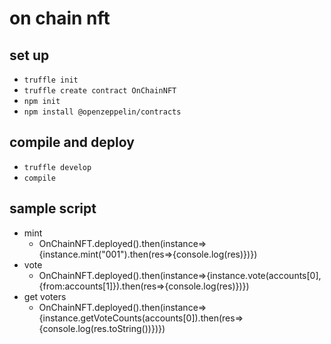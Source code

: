 # on chain nft

## set up
- `truffle init`
- `truffle create contract OnChainNFT`
- `npm init`
- `npm install @openzeppelin/contracts`


## compile and deploy
- `truffle develop`
- `compile`

## sample script
- mint
  - OnChainNFT.deployed().then(instance=>{instance.mint("001").then(res=>{console.log(res)})})
- vote
  - OnChainNFT.deployed().then(instance=>{instance.vote(accounts[0],{from:accounts[1]}).then(res=>{console.log(res)})})
- get voters
  - OnChainNFT.deployed().then(instance=>{instance.getVoteCounts(accounts[0]).then(res=>{console.log(res.toString())})})